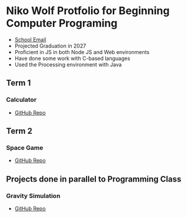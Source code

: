 # Niko Wolf Protfolio for Beginning Computer Programing
- [School Email](mailto:9638206@graniteschools.org)
- Projected Graduation in 2027
- Proficient in JS in both Node JS and Web environments
- Have done some work with C-based languages
- Used the Processing environment with Java

## Term 1
### Calculator
- [GitHub Repo](https://github.com/SaltyNickel702/school/tree/main/CompProg1/src/term1/Calculator)

## Term 2
### Space Game
- [GitHub Repo](https://github.com/SaltyNickel702/school/tree/main/CompProg1/src/term2/SpaceGame)

## Projects done in parallel to Programming Class
### Gravity Simulation
- [GitHub Repo](https://github.com/SaltyNickel702/GravitySim/tree/main)
